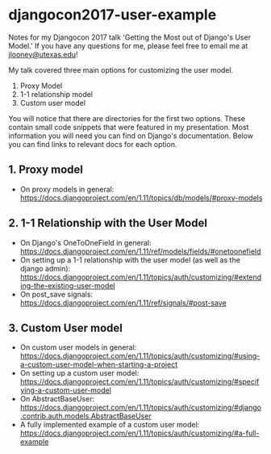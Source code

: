 # djangocon2017-user-example
Notes for my Djangocon 2017 talk 'Getting the Most out of Django's User Model.' If you have any questions for me, please feel free to email me at jlooney@utexas.edu! 

My talk covered three main options for customizing the user model.

1. Proxy Model
2. 1-1 relationship model
3. Custom user model

You will notice that there are directories for the first two options. These contain small code snippets that were featured in my presentation. Most information you will need you can find on Django's documentation. Below you can find links to relevant docs for each option.

## 1. Proxy model

- On proxy models in general: https://docs.djangoproject.com/en/1.11/topics/db/models/#proxy-models

## 2. 1-1 Relationship with the User Model

- On Django's OneToOneField in general: https://docs.djangoproject.com/en/1.11/ref/models/fields/#onetoonefield
- On setting up a 1-1 relationship with the user model (as well as the django admin): https://docs.djangoproject.com/en/1.11/topics/auth/customizing/#extending-the-existing-user-model
- On post_save signals: https://docs.djangoproject.com/en/1.11/ref/signals/#post-save

## 3. Custom User model

- On custom user models in general: https://docs.djangoproject.com/en/1.11/topics/auth/customizing/#using-a-custom-user-model-when-starting-a-project
- On setting up a custom user model: https://docs.djangoproject.com/en/1.11/topics/auth/customizing/#specifying-a-custom-user-model
- On AbstractBaseUser: https://docs.djangoproject.com/en/1.11/topics/auth/customizing/#django.contrib.auth.models.AbstractBaseUser
- A fully implemented example of a custom user model: https://docs.djangoproject.com/en/1.11/topics/auth/customizing/#a-full-example 
